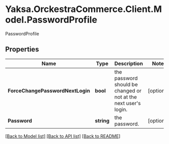 # Yaksa.OrckestraCommerce.Client.Model.PasswordProfile
PasswordProfile

## Properties

Name | Type | Description | Notes
------------ | ------------- | ------------- | -------------
**ForceChangePasswordNextLogin** | **bool** | the password should be changed or not at the next user&#39;s login. | [optional] 
**Password** | **string** | the password. | [optional] 

[[Back to Model list]](../README.md#documentation-for-models) [[Back to API list]](../README.md#documentation-for-api-endpoints) [[Back to README]](../README.md)

